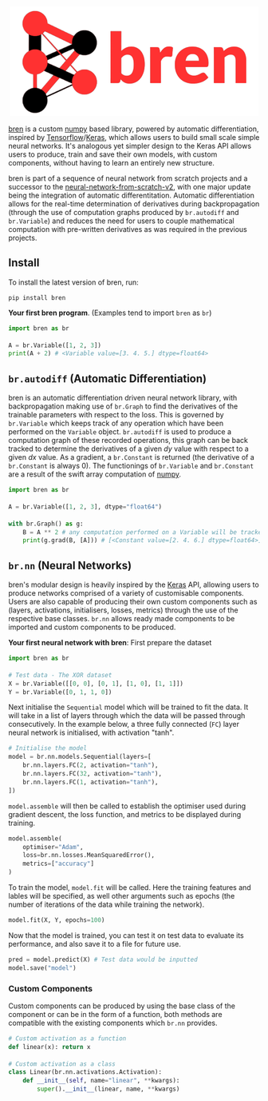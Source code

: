  <div id="header" align="center">
    <img id="logo" src="https://github.com/OmPanchal/Bren/blob/main/bren/B.png" ></img>   
  </div>

[bren](https://pypi.org/project/bren/) is a custom [numpy](https://numpy.org) based library, powered by automatic differentiation, inspired by [Tensorflow](https://www.tensorflow.org)/[Keras](https://keras.io), which allows users to build small scale simple neural networks. It's analogous yet simpler design to the Keras API allows users to produce, train and save their own models, with custom components, without having to learn an entirely new structure.

bren is part of a sequence of neural network from scratch projects and a successor to the [neural-network-from-scratch-v2](https://github.com/OmPanchal/nn-from-scratch-2), with one major update being the integration of automatic differentitation. Automatic differentiation allows for the real-time determination of derivatives during backpropagation (through the use of computation graphs produced by `br.autodiff` and `br.Variable`) and reduces the need for users to couple mathematical computation with pre-written derivatives as was required in the previous projects.

## Install

To install the latest version of bren, run:

```
pip install bren
```

**Your first bren program**. (Examples tend to import `bren` as `br`)

```python
import bren as br

A = br.Variable([1, 2, 3])
print(A + 2) # <Variable value=[3. 4. 5.] dtype=float64>
```

## `br.autodiff` (Automatic Differentiation)

bren is an automatic differentiation driven neural network library, with backpropagation making use of `br.Graph` to find the derivatives of the trainable parameters with respect to the loss. This is governed by `br.Variable` which keeps track of any operation which have been performed on the `Variable` object. `br.autodiff` is used to produce a computation graph of these recorded operations, this graph can be back tracked to determine the derivatives of a given _dy_ value with respect to a given _dx_ value. As a gradient, a `br.Constant` is returned (the derivative of a `br.Constant` is always 0). The functionings of `br.Variable` and `br.Constant` are a result of the swift array computation of [numpy](https://numpy.org).

```python
import bren as br

A = br.Variable([1, 2, 3], dtype="float64")

with br.Graph() as g:
	B = A ** 2 # any computation performed on a Variable will be tracked
	print(g.grad(B, [A])) # [<Constant value=[2. 4. 6.] dtype=float64>]
```

## `br.nn` (Neural Networks)

bren's modular design is heavily inspired by the [Keras](https://keras.io) API, allowing users to produce networks comprised of a variety of customisable components. Users are also capable of producing their own custom components such as (layers, activations, initialisers, losses, metrics) through the use of the respective base classes. `br.nn` allows ready made components to be imported and custom components to be produced.

**Your first neural network with bren**: First prepare the dataset

```python
import bren as br

# Test data - The XOR dataset
X = br.Variable([[0, 0], [0, 1], [1, 0], [1, 1]])
Y = br.Variable([0, 1, 1, 0])
```

Next initialise the `Sequential` model which will be trained to fit the data. It will take in a list of layers through which the data will be passed through consecutively. In the example below, a three fully connected (`FC`) layer neural network is initialised, with activation "tanh".

```python
# Initialise the model
model = br.nn.models.Sequential(layers=[
	br.nn.layers.FC(2, activation="tanh"),
	br.nn.layers.FC(32, activation="tanh"),
	br.nn.layers.FC(1, activation="tanh"),
])
```

`model.assemble` will then be called to establish the optimiser used during gradient descent, the loss function, and metrics to be displayed during training.

```python
model.assemble(
	optimiser="Adam",
 	loss=br.nn.losses.MeanSquaredError(),
	metrics=["accuracy"]
)
```

To train the model, `model.fit` will be called. Here the training features and lables will be specified, as well other arguments such as epochs (the number of iterations of the data while training the network).

```python
model.fit(X, Y, epochs=100)
```

Now that the model is trained, you can test it on test data to evaluate its performance, and also save it to a file for future use.

```python
pred = model.predict(X) # Test data would be inputted
model.save("model")
```

### Custom Components

Custom components can be produced by using the base class of the component or can be in the form of a function, both methods are compatible with the existing components which `br.nn` provides.

```python
# Custom activation as a function
def linear(x): return x

# Custom activation as a class
class Linear(br.nn.activations.Activation):
	def __init__(self, name="linear", **kwargs):
		super().__init__(linear, name, **kwargs)
```
